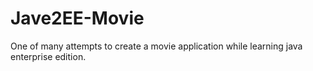 # Jave2EE-Movie

One of many attempts to create a movie application while learning java enterprise edition.

